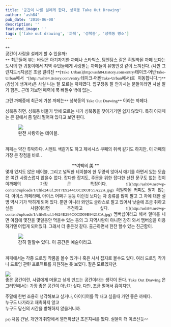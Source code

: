 ```yaml
---
title: '공간이 나를 설레게 한다, 성북동 Take Out Drawing'
author: 'ash84'
pub_date: '2010-06-08'
description: ''
featured_image: ''
tags: ['take out drawing', '까페', '성북동', '성북동 명소']
---
```



<div style="TEXT-ALIGN: justify">  
<span style="FONT-SIZE: 10pt"><span style="FONT-FAMILY: Dotum">**  
<div>공간이 사람을 설레게 할 수 있을까?</div>**</span></span>  
<span style="FONT-SIZE: 10pt"><span style="FONT-FAMILY: Dotum">최근들어 부는 바람은 아기자기한 까페나 스타벅스, 탐앤탐스 같은 획일화된 까페 보다는 도시의 한 귀퉁이에서 지역 주민들에게 사랑받는 까페들이 유행인것 같이 느껴진다. (나만 그런지도?)</span></span><span style="FONT-SIZE: 10pt"><span style="FONT-FAMILY: Dotum">지금은 조금 알려진 **[Take Urban](http://ash84.tistory.com/entry/테이크-어반Take-Urban에서 "[http://ash84.tistory.com/entry/테이크-어반Take-Urban에서]로 이동합니다.")**(강남에 생겨서)은 사실 나는 잘 모르는 까페였다. 압구정동 잘 안가시는 분들이라면 사실 알기 힘든.. 근데 가보면 매력에 푹 빠질수 밖에 없는.. </span></span>

<span style="FONT-SIZE: 10pt"><span style="FONT-FAMILY: Dotum">그런 까페중에 최근에 가본 까페는** 성북동의 Take Out Drawing** 이라는 까페다. </span></span>

<span style="FONT-SIZE: 10pt"><span style="FONT-FAMILY: Dotum">성북동 하면, 성북동 비둘기 밖에 모르는 내가 성북동을 찾아가기엔 쉽지 않았다. 특히 이까페는 큰 길에서 좀 멀리 떨어져 있다고 보면 된다. </span></span>

<span style="FONT-SIZE: 10pt"><span style="FONT-FAMILY: Dotum"><figure class="wp-caption aligncenter" style="width: 585px">![](http://ash84.net/wp-content/uploads/1/cfile8.uf.206728284C0CCFB467DB04.jpg)<figcaption class="wp-caption-text">완전 사랑하는 테이블. </figcaption></figure></span></span>  
<span style="FONT-SIZE: 10pt"><span style="FONT-FAMILY: Dotum">까페는 약간 투박하다. 시멘트 색같기도 하고 제네시스 쿠페의 쥐색 같기도 하지만, 이 까페의 가장 큰 장점을 바로 .   
</span></span>

</div>  
<div style="TEXT-ALIGN: center">**<span style="FONT-SIZE: 10pt"><span style="FONT-FAMILY: Dotum"><span style="FONT-SIZE: 10pt">여백의 美</span></span></span>  
**  
</div>  
<div style="TEXT-ALIGN: justify"><span style="FONT-SIZE: 10pt"><span style="FONT-FAMILY: Dotum">몇개 있지도 않은 테이블, 그리고 널찍한 테이블에 한 두명씩 앉아서 애기를 하면서 있는 모습은 여간 사랑스럽지 않을수 없다. 잡다한 잡지도, 주문을 위한 잡다한 선전 문구도 없는 것이 이까페의 가장 큰 특징이다.   
</span></span>  
<span style="FONT-SIZE: 10pt"><span style="FONT-FAMILY: Dotum">![](http://ash84.net/wp-content/uploads/1/cfile24.uf.2017E9244C0CD03F55A22A.jpg)</span></span>  
<span style="FONT-SIZE: 10pt"><span style="FONT-FAMILY: Dotum">획일화된 커피도 팔지 않는다. 아이스 까페라떼, 아이스 어쩌구 등등 이런것 보다는 차 종류를 많이 팔고 그 차에 대한 설명 역시 기가 막히게 되어 있다. 뿐만 아니라 와인도 글라스로 팔고 있어서 낮술에 조금 취하고 싶은 사람이라면 추천하고 싶다. </span></span><span style="FONT-SIZE: 10pt"><span style="FONT-FAMILY: Dotum">![](http://ash84.net/wp-content/uploads/1/cfile9.uf.14624E284C0CD09B9421CA.jpg)</span></span>  
<span style="FONT-SIZE: 10pt"><span style="FONT-FAMILY: Dotum">멤버쉽이라고 해서 얼마를 내면 아침에 몇잔을 몇일동안 먹을수 있는 등의 그 지역사람이 아니면 감히 와서 멤버쉽을 이용하기엔 어렵게 되어있다. 그래서 더 좋은것 같다. 출근하면서 한잔 할수 있는 친근함이. </span></span>

<span style="FONT-SIZE: 10pt"><span style="FONT-FAMILY: Dotum"><figure class="wp-caption aligncenter" style="width: 585px">![](http://ash84.net/wp-content/uploads/1/cfile7.uf.16720C284C0CD1034CE4BD.jpg)<figcaption class="wp-caption-text">감히 말할수 있다. 이 공간은 예술이라고. </figcaption></figure></span></span>  
<span style="FONT-SIZE: 10pt"><span style="FONT-FAMILY: Dotum">까페에서는 각종 드로잉 작품을 볼수 있거나 혹은 사서 잡지로 볼수도 있다. 여러 드로잉 작가나 드로잉 관련 프로젝트를 지원하는 듯 보였다. 잘은 모르겠지만. </span></span>

<span style="FONT-SIZE: 10pt"><span style="FONT-FAMILY: Dotum">![](http://ash84.net/wp-content/uploads/1/cfile21.uf.122D75014C0D87A6704C3C.jpg)</span></span>  
<span style="FONT-SIZE: 10pt"><span style="FONT-FAMILY: Dotum">좋은 공간이란, 사람에게 머물고 싶게 만드는 공간이라는 생각이 든다. Take Out Drawing 은 그러면에서는 가장 좋은 공간이 아닌가 싶다. 다만, 조금 멀어서 흠이지만.   
</span></span>

<span style="FONT-SIZE: 10pt"><span style="FONT-FAMILY: Dotum">주말에 한번 조용히 생각해보고 싶거나, 아이디어를 막 내고 싶을때 가면 좋은 까페다. </span></span>  
<span style="FONT-SIZE: 10pt"><span style="FONT-FAMILY: Dotum">누구도 나가라고 재촉하지 않고 </span></span>  
<span style="FONT-SIZE: 10pt"><span style="FONT-FAMILY: Dotum">누구도 당신의 시간을 방해하지 않을거니까.</span></span>

<span style="FONT-SIZE: 10pt"><span style="FONT-FAMILY: Dotum">ps) 처음 간날, 개인의 취향에서 열연하셨던 조은지씨를 봤다. 실물이 더 이쁘신듯^^ </span></span>

</div>

